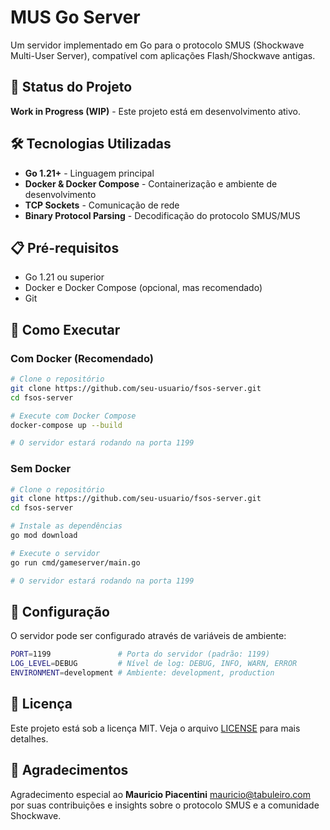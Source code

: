 # MUS Go Server

Um servidor implementado em Go para o protocolo SMUS (Shockwave Multi-User Server), compatível com aplicações Flash/Shockwave antigas.

## 🚧 Status do Projeto

**Work in Progress (WIP)** - Este projeto está em desenvolvimento ativo.

## 🛠️ Tecnologias Utilizadas

- **Go 1.21+** - Linguagem principal
- **Docker & Docker Compose** - Containerização e ambiente de desenvolvimento
- **TCP Sockets** - Comunicação de rede
- **Binary Protocol Parsing** - Decodificação do protocolo SMUS/MUS

## 📋 Pré-requisitos

- Go 1.21 ou superior
- Docker e Docker Compose (opcional, mas recomendado)
- Git

## 🚀 Como Executar

### Com Docker (Recomendado)

```bash
# Clone o repositório
git clone https://github.com/seu-usuario/fsos-server.git
cd fsos-server

# Execute com Docker Compose
docker-compose up --build

# O servidor estará rodando na porta 1199
```

### Sem Docker

```bash
# Clone o repositório
git clone https://github.com/seu-usuario/fsos-server.git
cd fsos-server

# Instale as dependências
go mod download

# Execute o servidor
go run cmd/gameserver/main.go

# O servidor estará rodando na porta 1199
```

## 🔧 Configuração

O servidor pode ser configurado através de variáveis de ambiente:

```bash
PORT=1199               # Porta do servidor (padrão: 1199)
LOG_LEVEL=DEBUG         # Nível de log: DEBUG, INFO, WARN, ERROR
ENVIRONMENT=development # Ambiente: development, production
```

## 📄 Licença

Este projeto está sob a licença MIT. Veja o arquivo [LICENSE](LICENSE) para mais detalhes.


## 🙏 Agradecimentos

Agradecimento especial ao **Mauricio Piacentini** <mauricio@tabuleiro.com> por suas contribuições e insights sobre o protocolo SMUS e a comunidade Shockwave.